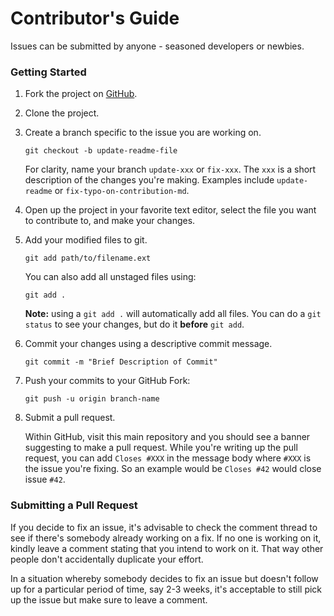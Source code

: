 # Contributor's Guide

Issues can be submitted by anyone - seasoned developers or newbies.

### Getting Started

1.  Fork the project on [GitHub](https://github.com/torocloud/mock-payroll-api).

2.  Clone the project.

3.  Create a branch specific to the issue you are working on.

    ```shell
    git checkout -b update-readme-file
    ```

    For clarity, name your branch `update-xxx` or `fix-xxx`. The `xxx` is a short description of the changes you're making. Examples include `update-readme` or `fix-typo-on-contribution-md`.

5.  Open up the project in your favorite text editor, select the file you want to contribute to, and make your changes.

6.  Add your modified files to git.

    ```shell
    git add path/to/filename.ext
    ```

    You can also add all unstaged files using:

    ```shell
    git add .
    ```

    **Note:** using a `git add .` will automatically add all files. You can do a
    `git status` to see your changes, but do it **before** `git add`.

6.  Commit your changes using a descriptive commit message.

    ```shell
    git commit -m "Brief Description of Commit"
    ```

7.  Push your commits to your GitHub Fork:

    ```shell
    git push -u origin branch-name
    ```

8.  Submit a pull request.

    Within GitHub, visit this main repository and you should see a banner
    suggesting to make a pull request. While you're writing up the pull
    request, you can add `Closes #XXX` in the message body where `#XXX` is the
    issue you're fixing. So an example would be `Closes #42` would close issue
    `#42`.

### Submitting a Pull Request

If you decide to fix an issue, it's advisable to check the comment thread to see if there's somebody already working on a fix. If no one is working on it, kindly leave a comment stating that you intend to work on it. That way other people don't accidentally duplicate your effort.

In a situation whereby somebody decides to fix an issue but doesn't follow up for a particular period of time, say 2-3 weeks, it's acceptable to still pick up the issue but make sure to leave a comment.
